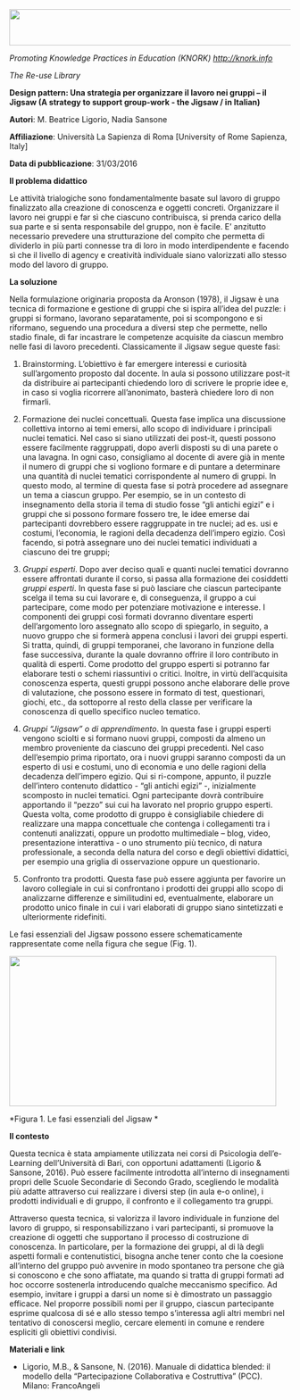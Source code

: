 <img src="md\img019/media/image01.png" width="624" height="65" />

*Promoting Knowledge Practices in Education (KNORK) http://knork.info*

*The Re-use Library*

**Design pattern: Una strategia per organizzare il lavoro nei gruppi – il Jigsaw (A strategy to support group-work - the Jigsaw / in Italian)**

**Autori**: M. Beatrice Ligorio, Nadia Sansone

**Affiliazione**: Università La Sapienza di Roma \[University of Rome Sapienza, Italy\]

**Data di pubblicazione**: 31/03/2016

**Il problema didattico**

<span id="h.gjdgxs" class="anchor"></span>Le attività trialogiche sono fondamentalmente basate sul lavoro di gruppo finalizzato alla creazione di conoscenza e oggetti concreti. Organizzare il lavoro nei gruppi e far sì che ciascuno contribuisca, si prenda carico della sua parte e si senta responsabile del gruppo, non è facile. E’ anzitutto necessario prevedere una strutturazione del compito che permetta di dividerlo in più parti connesse tra di loro in modo interdipendente e facendo sì che il livello di agency e creatività individuale siano valorizzati allo stesso modo del lavoro di gruppo.

**La soluzione**

Nella formulazione originaria proposta da Aronson (1978), il Jigsaw è una tecnica di formazione e gestione di gruppi che si ispira all’idea del puzzle: i gruppi si formano, lavorano separatamente, poi si scompongono e si riformano, seguendo una procedura a diversi step che permette, nello stadio finale, di far incastrare le competenze acquisite da ciascun membro nelle fasi di lavoro precedenti. Classicamente il Jigsaw segue queste fasi:

1.  Brainstorming. L’obiettivo è far emergere interessi e curiosità sull’argomento proposto dal docente. In aula si possono utilizzare post-it da distribuire ai partecipanti chiedendo loro di scrivere le proprie idee e, in caso si voglia ricorrere all’anonimato, basterà chiedere loro di non firmarli.

2.  Formazione dei nuclei concettuali. Questa fase implica una discussione collettiva intorno ai temi emersi, allo scopo di individuare i principali nuclei tematici. Nel caso si siano utilizzati dei post-it, questi possono essere facilmente raggruppati, dopo averli disposti su di una parete o una lavagna. In ogni caso, consigliamo al docente di avere già in mente il numero di gruppi che si vogliono formare e di puntare a determinare una quantità di nuclei tematici corrispondente al numero di gruppi. In questo modo, al termine di questa fase si potrà procedere ad assegnare un tema a ciascun gruppo. Per esempio, se in un contesto di insegnamento della storia il tema di studio fosse “gli antichi egizi” e i gruppi che si possono formare fossero tre, le idee emerse dai partecipanti dovrebbero essere raggruppate in tre nuclei; ad es. usi e costumi, l’economia, le ragioni della decadenza dell’impero egizio. Così facendo, si potrà assegnare uno dei nuclei tematici individuati a ciascuno dei tre gruppi;

3.  *Gruppi esperti*. Dopo aver deciso quali e quanti nuclei tematici dovranno essere affrontati durante il corso, si passa alla formazione dei cosiddetti *gruppi esperti*. In questa fase si può lasciare che ciascun partecipante scelga il tema su cui lavorare e, di conseguenza, il gruppo a cui partecipare, come modo per potenziare motivazione e interesse. I componenti dei gruppi così formati dovranno diventare esperti dell’argomento loro assegnato allo scopo di spiegarlo, in seguito, a nuovo gruppo che si formerà appena conclusi i lavori dei gruppi esperti. Si tratta, quindi, di gruppi temporanei, che lavorano in funzione della fase successiva, durante la quale dovranno offrire il loro contributo in qualità di esperti. Come prodotto del gruppo esperti si potranno far elaborare testi o schemi riassuntivi o critici. Inoltre, in virtù dell’acquisita conoscenza esperta, questi gruppi possono anche elaborare delle prove di valutazione, che possono essere in formato di test, questionari, giochi, etc., da sottoporre al resto della classe per verificare la conoscenza di quello specifico nucleo tematico.

4.  *Gruppi “Jigsaw” o di apprendimento*. In questa fase i gruppi esperti vengono sciolti e si formano nuovi gruppi, composti da almeno un membro proveniente da ciascuno dei gruppi precedenti. Nel caso dell’esempio prima riportato, ora i nuovi gruppi saranno composti da un esperto di usi e costumi, uno di economia e uno delle ragioni della decadenza dell’impero egizio. Qui si ri-compone, appunto, il puzzle dell’intero contenuto didattico - “gli antichi egizi” -, inizialmente scomposto in nuclei tematici. Ogni partecipante dovrà contribuire apportando il “pezzo” sui cui ha lavorato nel proprio gruppo esperti. Questa volta, come prodotto di gruppo è consigliabile chiedere di realizzare una mappa concettuale che contenga i collegamenti tra i contenuti analizzati, oppure un prodotto multimediale – blog, video, presentazione interattiva - o uno strumento più tecnico, di natura professionale, a seconda della natura del corso e degli obiettivi didattici, per esempio una griglia di osservazione oppure un questionario.

5.  Confronto tra prodotti. Questa fase può essere aggiunta per favorire un lavoro collegiale in cui si confrontano i prodotti dei gruppi allo scopo di analizzarne differenze e similitudini ed, eventualmente, elaborare un prodotto unico finale in cui i vari elaborati di gruppo siano sintetizzati e ulteriormente ridefiniti.

Le fasi essenziali del Jigsaw possono essere schematicamente rappresentate come nella figura che segue (Fig. 1).

<img src="md\img019/media/image03.png" width="478" height="269" />

*Figura 1. Le fasi essenziali del Jigsaw *

**Il contesto**

Questa tecnica è stata ampiamente utilizzata nei corsi di Psicologia dell’e-Learning dell’Università di Bari, con opportuni adattamenti (Ligorio & Sansone, 2016). Può essere facilmente introdotta all’interno di insegnamenti propri delle Scuole Secondarie di Secondo Grado, scegliendo le modalità più adatte attraverso cui realizzare i diversi step (in aula e-o online), i prodotti individuali e di gruppo, il confronto e il collegamento tra gruppi.

Attraverso questa tecnica, si valorizza il lavoro individuale in funzione del lavoro di gruppo, si responsabilizzano i vari partecipanti, si promuove la creazione di oggetti che supportano il processo di costruzione di conoscenza. In particolare, per la formazione dei gruppi, al di là degli aspetti formali e contenutistici, bisogna anche tener conto che la coesione all’interno del gruppo può avvenire in modo spontaneo tra persone che già si conoscono e che sono affiatate, ma quando si tratta di gruppi formati ad hoc occorre sostenerla introducendo qualche meccanismo specifico. Ad esempio, invitare i gruppi a darsi un nome si è dimostrato un passaggio efficace. Nel proporre possibili nomi per il gruppo, ciascun partecipante esprime qualcosa di sé e allo stesso tempo s’interessa agli altri membri nel tentativo di conoscersi meglio, cercare elementi in comune e rendere espliciti gli obiettivi condivisi.

**Materiali e link**

-   Ligorio, M.B., & Sansone, N. (2016). Manuale di didattica blended: il modello della “Partecipazione Collaborativa e Costruttiva” (PCC). Milano: FrancoAngeli


